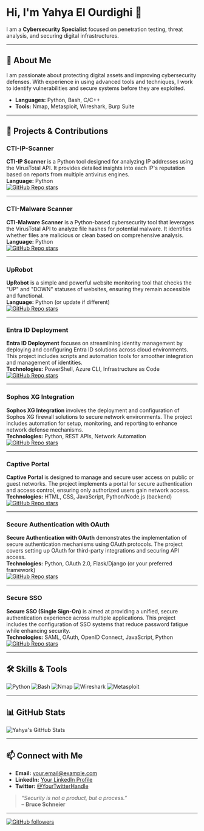 # Hi, I'm **Yahya El Ourdighi** 👋

I am a **Cybersecurity Specialist** focused on penetration testing, threat analysis, and securing digital infrastructures.

---

## 🔐 About Me

I am passionate about protecting digital assets and improving cybersecurity defenses. With experience in using advanced tools and techniques, I work to identify vulnerabilities and secure systems before they are exploited.

- **Languages:** Python, Bash, C/C++
- **Tools:** Nmap, Metasploit, Wireshark, Burp Suite

---
## 🚀 Projects & Contributions

### CTI-IP-Scanner
**CTI-IP Scanner** is a Python tool designed for analyzing IP addresses using the VirusTotal API. It provides detailed insights into each IP's reputation based on reports from multiple antivirus engines.  
**Language:** Python  
[![GitHub Repo stars](https://img.shields.io/github/stars/yourusername/CTI-IP-Scanner?style=social)](https://github.com/yourusername/CTI-IP-Scanner)

---

### CTI-Malware Scanner
**CTI-Malware Scanner** is a Python-based cybersecurity tool that leverages the VirusTotal API to analyze file hashes for potential malware. It identifies whether files are malicious or clean based on comprehensive analysis.  
**Language:** Python  
[![GitHub Repo stars](https://img.shields.io/github/stars/yourusername/malwarescanner?style=social)](https://github.com/yourusername/malwarescanner)

---

### UpRobot
**UpRobot** is a simple and powerful website monitoring tool that checks the "UP" and "DOWN" statuses of websites, ensuring they remain accessible and functional.  
**Language:** Python (or update if different)  
[![GitHub Repo stars](https://img.shields.io/github/stars/yourusername/uprobot?style=social)](https://github.com/yourusername/uprobot)

---

### Entra ID Deployment
**Entra ID Deployment** focuses on streamlining identity management by deploying and configuring Entra ID solutions across cloud environments. This project includes scripts and automation tools for smoother integration and management of identities.  
**Technologies:** PowerShell, Azure CLI, Infrastructure as Code  
[![GitHub Repo stars](https://img.shields.io/github/stars/yourusername/entra-id-deployment?style=social)](https://github.com/yourusername/entra-id-deployment)

---

### Sophos XG Integration
**Sophos XG Integration** involves the deployment and configuration of Sophos XG firewall solutions to secure network environments. The project includes automation for setup, monitoring, and reporting to enhance network defense mechanisms.  
**Technologies:** Python, REST APIs, Network Automation  
[![GitHub Repo stars](https://img.shields.io/github/stars/yourusername/sophos-xg-integration?style=social)](https://github.com/yourusername/sophos-xg-integration)

---

### Captive Portal
**Captive Portal** is designed to manage and secure user access on public or guest networks. The project implements a portal for secure authentication and access control, ensuring only authorized users gain network access.  
**Technologies:** HTML, CSS, JavaScript, Python/Node.js (backend)  
[![GitHub Repo stars](https://img.shields.io/github/stars/yourusername/captive-portal?style=social)](https://github.com/yourusername/captive-portal)

---

### Secure Authentication with OAuth
**Secure Authentication with OAuth** demonstrates the implementation of secure authentication mechanisms using OAuth protocols. The project covers setting up OAuth for third-party integrations and securing API access.  
**Technologies:** Python, OAuth 2.0, Flask/Django (or your preferred framework)  
[![GitHub Repo stars](https://img.shields.io/github/stars/yourusername/secure-oauth?style=social)](https://github.com/yourusername/secure-oauth)

---

### Secure SSO
**Secure SSO (Single Sign-On)** is aimed at providing a unified, secure authentication experience across multiple applications. This project includes the configuration of SSO systems that reduce password fatigue while enhancing security.  
**Technologies:** SAML, OAuth, OpenID Connect, JavaScript, Python  
[![GitHub Repo stars](https://img.shields.io/github/stars/yourusername/secure-sso?style=social)](https://github.com/yourusername/secure-sso)

---

## 🛠️ Skills & Tools

![Python](https://img.shields.io/badge/Python-3776AB?style=flat-square&logo=python&logoColor=white)
![Bash](https://img.shields.io/badge/Bash-4EAA25?style=flat-square&logo=gnu-bash&logoColor=white)
![Nmap](https://img.shields.io/badge/Nmap-51A351?style=flat-square&logo=nmap&logoColor=white)
![Wireshark](https://img.shields.io/badge/Wireshark-1679A6?style=flat-square&logo=wireshark&logoColor=white)
![Metasploit](https://img.shields.io/badge/Metasploit-E03030?style=flat-square&logo=metasploit&logoColor=white)

---

## 📊 GitHub Stats

<!-- Dynamic GitHub stats card (optional) -->
![Yahya's GitHub Stats](https://github-readme-stats.vercel.app/api?username=yahyaelourdighi&show_icons=true&theme=radical)

---

## 📫 Connect with Me

- **Email:** [your.email@example.com](mailto:your.email@example.com)
- **LinkedIn:** [Your LinkedIn Profile](https://www.linkedin.com/in/yourprofile)
- **Twitter:** [@YourTwitterHandle](https://twitter.com/YourTwitterHandle)

> *“Security is not a product, but a process.”*  
> – **Bruce Schneier**

---

<!-- Footer: Optional links or call-to-actions -->
[![GitHub followers](https://img.shields.io/github/followers/yourusername?label=Follow&style=social)](https://github.com/yourusername)
